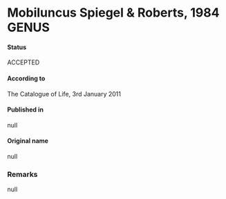 # Mobiluncus Spiegel & Roberts, 1984 GENUS

#### Status
ACCEPTED

#### According to
The Catalogue of Life, 3rd January 2011

#### Published in
null

#### Original name
null

### Remarks
null